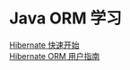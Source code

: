 # Java ORM 学习
[Hibernate 快速开始](https://docs.jboss.org/hibernate/orm/6.6/quickstart/html_single/)  
[Hibernate ORM 用户指南](https://docs.jboss.org/hibernate/stable/orm/userguide/html_single/Hibernate_User_Guide.html)